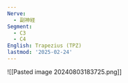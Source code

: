 ```yaml
---
Nerve:
  - 副神経
Segment:
  - C3
  - C4
English: Trapezius (TPZ)
lastmod: '2025-02-24'
---
```

![[Pasted image 20240803183725.png]]
